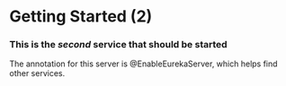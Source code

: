 # Getting Started (2)


### This is the *second* service that should be started

The annotation for this server is @EnableEurekaServer, which helps find other services.